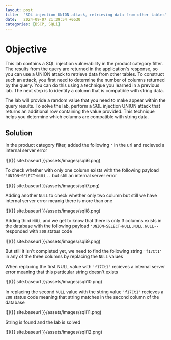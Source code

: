 ```yaml
---
layout: post
title:  "SQL injection UNION attack, retrieving data from other tables"
date:   2024-09-07 21:39:54 +0530
categories: [BSCP, SQLi]
---
```



# Objective 

This lab contains a SQL injection vulnerability in the product category filter. The results from the query are returned in the application's response, so you can use a UNION attack to retrieve data from other tables. To construct such an attack, you first need to determine the number of columns returned by the query. You can do this using a technique you learned in a previous lab. The next step is to identify a column that is compatible with string data.

The lab will provide a random value that you need to make appear within the query results. To solve the lab, perform a SQL injection UNION attack that returns an additional row containing the value provided. This technique helps you determine which columns are compatible with string data.

## Solution 

In the product category filter, added the following `'` in the url and recieved a internal server error 

![]({{ site.baseurl }}/assets/images/sqli6.png)

To check whether with only one column exists with the following payload `'UNION+SELECT+NULL--` but still an internal server error 

![]({{ site.baseurl }}/assets/images/sqli7.png)

Adding another `NULL` to check whether only two column but still we have internal server error meanig there is more than one

![]({{ site.baseurl }}/assets/images/sqli8.png)

Adding third `NULL` and we get to know that there is only 3 columns exists in the database with the following payload `'UNION+SELECT+NULL,NULL,NULL--` responded with `200` status code 

![]({{ site.baseurl }}/assets/images/sqli9.png)

But still it isn't completed yet, we need to find the following string `'f17Ct1'` in any of the three columns by replacing the `NULL` values 

When replacing the first NULL value with `'f17Ct1'` recieves a internal server error meaning that this particular string doesn't exists 

![]({{ site.baseurl }}/assets/images/sqli10.png)

In replacing the second `NULL` value with the string value `'f17Ct1'` recieves a `200` status code meaning that string matches in the second column of the database 

![]({{ site.baseurl }}/assets/images/sqli11.png)

String is found and the lab is solved 

![]({{ site.baseurl }}/assets/images/sqli12.png)